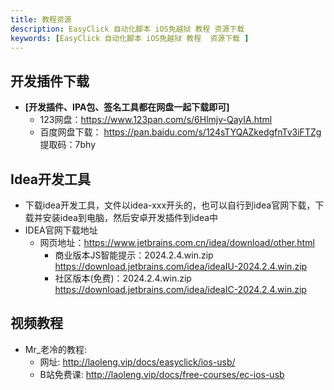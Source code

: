 ```yaml
---
title: 教程资源
description: EasyClick 自动化脚本 iOS免越狱 教程 资源下载
keywords: [EasyClick 自动化脚本 iOS免越狱 教程  资源下载 ]
---
```



## 开发插件下载
- **[开发插件、IPA包、签名工具都在网盘一起下载即可]**
  - 123网盘：https://www.123pan.com/s/6Hlmjv-QayIA.html
  - 百度网盘下载： https://pan.baidu.com/s/124sTYQAZkedgfnTv3iFTZg 提取码：7bhy

## Idea开发工具
- 下载idea开发工具，文件以idea-xxx开头的，也可以自行到idea官网下载，下载并安装idea到电脑，然后安卓开发插件到idea中
- IDEA官网下载地址
  - 网页地址：https://www.jetbrains.com.cn/idea/download/other.html
    - 商业版本JS智能提示：2024.2.4.win.zip  https://download.jetbrains.com/idea/ideaIU-2024.2.4.win.zip
    - 社区版本(免费)：2024.2.4.win.zip https://download.jetbrains.com/idea/ideaIC-2024.2.4.win.zip


## 视频教程
- Mr_老冷的教程: 
    - 网址: http://laoleng.vip/docs/easyclick/ios-usb/
    - B站免费课: http://laoleng.vip/docs/free-courses/ec-ios-usb

